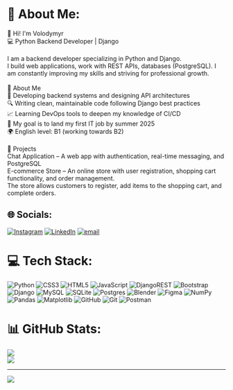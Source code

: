 
# 💫 About Me:
👋 Hi! I'm Volodymyr<br>💻 Python Backend Developer | Django<br><br>I am a backend developer specializing in Python and Django. <br>I build web applications, work with REST APIs, databases (PostgreSQL). I am constantly improving my skills and striving for professional growth.<br><br>🔹 About Me<br>🚀 Developing backend systems and designing API architectures<br>🔍 Writing clean, maintainable code following Django best practices<br>📈 Learning DevOps tools to deepen my knowledge of CI/CD<br>🎯 My goal is to land my first IT job by summer 2025<br>🌍 English level: B1 (working towards B2)<br><br>📌 Projects<br>Chat Application – A web app with authentication, real-time messaging, and PostgreSQL<br>E-commerce Store – An online store with user registration, shopping cart functionality, and order management. <br>The store allows customers to register, add items to the shopping cart, and complete orders.


## 🌐 Socials:
[![Instagram](https://img.shields.io/badge/Instagram-%23E4405F.svg?logo=Instagram&logoColor=white)](https://instagram.com/@vovkul06) [![LinkedIn](https://img.shields.io/badge/LinkedIn-%230077B5.svg?logo=linkedin&logoColor=white)](https://linkedin.com/in/https://www.linkedin.com/in/volodymyr-kulyk-a84233311/) [![email](https://img.shields.io/badge/Email-D14836?logo=gmail&logoColor=white)](mailto:vladimirkul06@gmail.com) 

# 💻 Tech Stack:
![Python](https://img.shields.io/badge/python-3670A0?style=for-the-badge&logo=python&logoColor=ffdd54) ![CSS3](https://img.shields.io/badge/css3-%231572B6.svg?style=for-the-badge&logo=css3&logoColor=white) ![HTML5](https://img.shields.io/badge/html5-%23E34F26.svg?style=for-the-badge&logo=html5&logoColor=white) ![JavaScript](https://img.shields.io/badge/javascript-%23323330.svg?style=for-the-badge&logo=javascript&logoColor=%23F7DF1E) ![DjangoREST](https://img.shields.io/badge/DJANGO-REST-ff1709?style=for-the-badge&logo=django&logoColor=white&color=ff1709&labelColor=gray) ![Bootstrap](https://img.shields.io/badge/bootstrap-%238511FA.svg?style=for-the-badge&logo=bootstrap&logoColor=white) ![Django](https://img.shields.io/badge/django-%23092E20.svg?style=for-the-badge&logo=django&logoColor=white) ![MySQL](https://img.shields.io/badge/mysql-4479A1.svg?style=for-the-badge&logo=mysql&logoColor=white) ![SQLite](https://img.shields.io/badge/sqlite-%2307405e.svg?style=for-the-badge&logo=sqlite&logoColor=white) ![Postgres](https://img.shields.io/badge/postgres-%23316192.svg?style=for-the-badge&logo=postgresql&logoColor=white) ![Blender](https://img.shields.io/badge/blender-%23F5792A.svg?style=for-the-badge&logo=blender&logoColor=white) ![Figma](https://img.shields.io/badge/figma-%23F24E1E.svg?style=for-the-badge&logo=figma&logoColor=white) ![NumPy](https://img.shields.io/badge/numpy-%23013243.svg?style=for-the-badge&logo=numpy&logoColor=white) ![Pandas](https://img.shields.io/badge/pandas-%23150458.svg?style=for-the-badge&logo=pandas&logoColor=white) ![Matplotlib](https://img.shields.io/badge/Matplotlib-%23ffffff.svg?style=for-the-badge&logo=Matplotlib&logoColor=black) ![GitHub](https://img.shields.io/badge/github-%23121011.svg?style=for-the-badge&logo=github&logoColor=white) ![Git](https://img.shields.io/badge/git-%23F05033.svg?style=for-the-badge&logo=git&logoColor=white) ![Postman](https://img.shields.io/badge/Postman-FF6C37?style=for-the-badge&logo=postman&logoColor=white)
# 📊 GitHub Stats:
![](https://github-readme-streak-stats.herokuapp.com/?user=Gojo-Sator0&theme=neon&hide_border=false)<br/>
![](https://github-readme-stats.vercel.app/api/top-langs/?username=Gojo-Sator0&theme=neon&hide_border=false&include_all_commits=false&count_private=false&layout=compact)

---
[![](https://visitcount.itsvg.in/api?id=Gojo-Sator0&icon=0&color=0)](https://visitcount.itsvg.in)

<!-- Proudly created with GPRM ( https://gprm.itsvg.in ) -->
